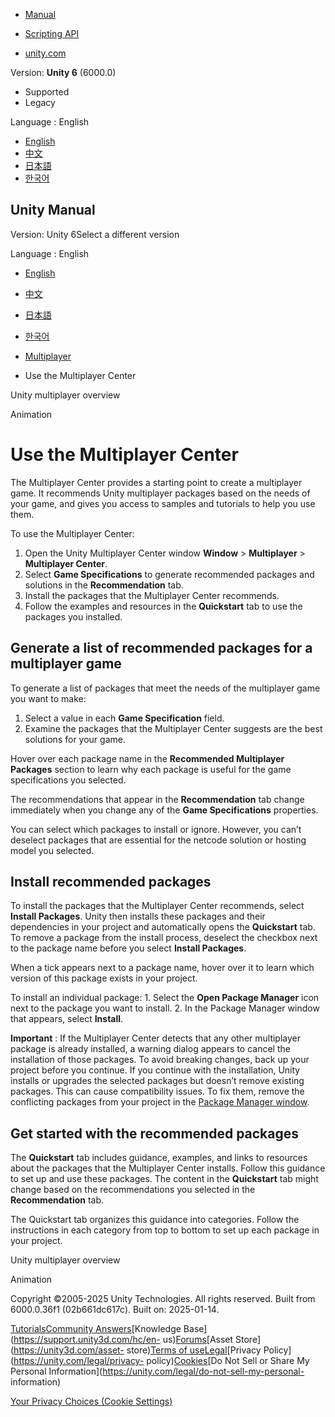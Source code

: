 [](https://docs.unity3d.com)

  * [Manual](../Manual/index.html)
  * [Scripting API](../ScriptReference/index.html)

  * [unity.com](https://unity.com/)

Version: **Unity 6** (6000.0)

  * Supported
  * Legacy

Language : English

  * [English](/Manual/multiplayer-center.html)
  * [中文](/cn/current/Manual/multiplayer-center.html)
  * [日本語](/ja/current/Manual/multiplayer-center.html)
  * [한국어](/kr/current/Manual/multiplayer-center.html)

[](https://docs.unity3d.com)

## Unity Manual

Version: Unity 6Select a different version

Language : English

  * [English](/Manual/multiplayer-center.html)
  * [中文](/cn/current/Manual/multiplayer-center.html)
  * [日本語](/ja/current/Manual/multiplayer-center.html)
  * [한국어](/kr/current/Manual/multiplayer-center.html)

  * [Multiplayer](multiplayer.html)
  * Use the Multiplayer Center

[](multiplayer-overview.html)

Unity multiplayer overview

[](AnimationSection.html)

Animation

# Use the Multiplayer Center

The Multiplayer Center provides a starting point to create a multiplayer game.
It recommends Unity multiplayer packages based on the needs of your game, and
gives you access to samples and tutorials to help you use them.

To use the Multiplayer Center:

  1. Open the Unity Multiplayer Center window **Window** > **Multiplayer** > **Multiplayer Center**.
  2. Select **Game Specifications** to generate recommended packages and solutions in the **Recommendation** tab.
  3. Install the packages that the Multiplayer Center recommends.
  4. Follow the examples and resources in the **Quickstart** tab to use the packages you installed.

## Generate a list of recommended packages for a multiplayer game

To generate a list of packages that meet the needs of the multiplayer game you
want to make:

  1. Select a value in each **Game Specification** field.
  2. Examine the packages that the Multiplayer Center suggests are the best solutions for your game.

Hover over each package name in the **Recommended Multiplayer Packages**
section to learn why each package is useful for the game specifications you
selected.

The recommendations that appear in the **Recommendation** tab change
immediately when you change any of the **Game Specifications** properties.

You can select which packages to install or ignore. However, you can’t
deselect packages that are essential for the netcode solution or hosting model
you selected.

## Install recommended packages

To install the packages that the Multiplayer Center recommends, select
**Install Packages**. Unity then installs these packages and their
dependencies in your project and automatically opens the **Quickstart** tab.
To remove a package from the install process, deselect the checkbox next to
the package name before you select **Install Packages**.

When a tick appears next to a package name, hover over it to learn which
version of this package exists in your project.

To install an individual package: 1\. Select the **Open Package Manager** icon
next to the package you want to install. 2\. In the Package Manager window
that appears, select **Install**.

**Important** : If the Multiplayer Center detects that any other multiplayer
package is already installed, a warning dialog appears to cancel the
installation of those packages. To avoid breaking changes, back up your
project before you continue. If you continue with the installation, Unity
installs or upgrades the selected packages but doesn’t remove existing
packages. This can cause compatibility issues. To fix them, remove the
conflicting packages from your project in the [Package Manager
window](https://docs.unity3d.com/Manual/upm-ui.html).

## Get started with the recommended packages

The **Quickstart** tab includes guidance, examples, and links to resources
about the packages that the Multiplayer Center installs. Follow this guidance
to set up and use these packages. The content in the **Quickstart** tab might
change based on the recommendations you selected in the **Recommendation**
tab.

The Quickstart tab organizes this guidance into categories. Follow the
instructions in each category from top to bottom to set up each package in
your project.

[](multiplayer-overview.html)

Unity multiplayer overview

[](AnimationSection.html)

Animation

Copyright ©2005-2025 Unity Technologies. All rights reserved. Built from
6000.0.36f1 (02b661dc617c). Built on: 2025-01-14.

[Tutorials](https://learn.unity.com/)[Community
Answers](https://answers.unity3d.com)[Knowledge
Base](https://support.unity3d.com/hc/en-
us)[Forums](https://forum.unity3d.com)[Asset Store](https://unity3d.com/asset-
store)[Terms of
use](https://docs.unity3d.com/Manual/TermsOfUse.html)[Legal](https://unity.com/legal)[Privacy
Policy](https://unity.com/legal/privacy-
policy)[Cookies](https://unity.com/legal/cookie-policy)[Do Not Sell or Share
My Personal Information](https://unity.com/legal/do-not-sell-my-personal-
information)

[Your Privacy Choices (Cookie Settings)](javascript:void\(0\);)

